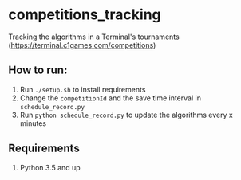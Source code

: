 # competitions_tracking
Tracking the algorithms in a Terminal's tournaments (https://terminal.c1games.com/competitions)

## How to run:
1. Run `./setup.sh` to install requirements
2. Change the `competitionId` and the save time interval in `schedule_record.py`
3. Run `python schedule_record.py` to update the algorithms every x minutes

## Requirements
1. Python 3.5 and up